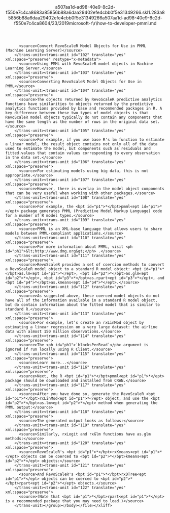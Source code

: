 <?xml version="1.0"?><xliff version="1.2" xmlns="urn:oasis:names:tc:xliff:document:1.2" xmlns:xsi="http://www.w3.org/2001/XMLSchema-instance" xsi:schemaLocation="urn:oasis:names:tc:xliff:document:1.2 xliff-core-1.2-transitional.xsd"><file datatype="xml" original="how-to-developer-pmml.md" source-language="en-US" target-language="en-US"><header><tool tool-id="mdxliff" tool-name="mdxliff" tool-version="1.0-1931010" tool-company="Microsoft" /><xliffext:skl_file_name xmlns:xliffext="urn:microsoft:content:schema:xliffextensions">a507aa1d-ad98-40e9-8c2d-f550e7c4ca8683a85856b88a6daa29402efe4cbb0f5e31349266.skl</xliffext:skl_file_name><xliffext:version xmlns:xliffext="urn:microsoft:content:schema:xliffextensions">1.2</xliffext:version><xliffext:ms.openlocfilehash xmlns:xliffext="urn:microsoft:content:schema:xliffextensions">83a85856b88a6daa29402efe4cbb0f5e31349266</xliffext:ms.openlocfilehash><xliffext:ms.sourcegitcommit xmlns:xliffext="urn:microsoft:content:schema:xliffextensions">a507aa1d-ad98-40e9-8c2d-f550e7c4ca86</xliffext:ms.sourcegitcommit><xliffext:ms.lasthandoff xmlns:xliffext="urn:microsoft:content:schema:xliffextensions">04/23/2019</xliffext:ms.lasthandoff><xliffext:ms.openlocfilepath xmlns:xliffext="urn:microsoft:content:schema:xliffextensions">microsoft-r\r\how-to-developer-pmml.md</xliffext:ms.openlocfilepath></header><body><group id="content" extype="content"><trans-unit id="101" translate="yes" xml:space="preserve" restype="x-metadata">
          <source>Convert RevoScaleR Model Objects for Use in PMML (Machine Learning Server)</source>
        </trans-unit><trans-unit id="102" translate="yes" xml:space="preserve" restype="x-metadata">
          <source>Using PMML with RevoScaleR model objects in Machine Learning Server.</source>
        </trans-unit><trans-unit id="103" translate="yes" xml:space="preserve">
          <source>Converting RevoScaleR Model Objects for Use in PMML</source>
        </trans-unit><trans-unit id="104" translate="yes" xml:space="preserve">
          <source>The objects returned by RevoScaleR predictive analytics functions have similarities to objects returned by the predictive analytics functions provided by base and recommended packages in R. A key difference between these two types of model objects is that RevoScaleR model objects typically do not contain any components that have the same length as the number of rows in the original data set.</source>
        </trans-unit><trans-unit id="105" translate="yes" xml:space="preserve">
          <source>For example, if you use base R's lm function to estimate a linear model, the result object contains not only all of the data used to estimate the model, but components such as residuals and fitted.values that contain values corresponding to every observation in the data set.</source>
        </trans-unit><trans-unit id="106" translate="yes" xml:space="preserve">
          <source>For estimating models using big data, this is not appropriate.</source>
        </trans-unit><trans-unit id="107" translate="yes" xml:space="preserve">
          <source>However, there is overlap in the model object components that can be very useful when working with other packages.</source>
        </trans-unit><trans-unit id="108" translate="yes" xml:space="preserve">
          <source>For example, the <bpt id="p1">*</bpt>pmml<ept id="p1">*</ept> package generates PMML (Predictive Model Markup Language) code for a number of R model types.</source>
        </trans-unit><trans-unit id="109" translate="yes" xml:space="preserve">
          <source>PMML is an XML-base language that allows users to share models between PMML-compliant applications.</source>
        </trans-unit><trans-unit id="110" translate="yes" xml:space="preserve">
          <source>For more information about PMML, visit <ph id="ph1">&lt;http://www.dmg.org&gt;</ph> .</source>
        </trans-unit><trans-unit id="111" translate="yes" xml:space="preserve">
          <source>RevoScaleR provides a set of coercion methods to convert a RevoScaleR model object to a standard R model object: <bpt id="p1">*</bpt>as.lm<ept id="p1">*</ept>, <bpt id="p2">*</bpt>as.glm<ept id="p2">*</ept>, <bpt id="p3">*</bpt>as.rpart<ept id="p3">*</ept>, and <bpt id="p4">*</bpt>as.kmeans<ept id="p4">*</ept>.</source>
        </trans-unit><trans-unit id="112" translate="yes" xml:space="preserve">
          <source>As suggested above, these coerced model objects do not have all of the information available in a standard R model object, but do contain information about the fitted model that is similar to standard R.</source>
        </trans-unit><trans-unit id="113" translate="yes" xml:space="preserve">
          <source>For example, let’s create an rxLinMod object by estimating a linear regression on a very large dataset: the airline data with almost 150 million observations.</source>
        </trans-unit><trans-unit id="114" translate="yes" xml:space="preserve">
          <source>The <ph id="ph1">`blocksPerRead`</ph> argument is ignored if run locally using R Client.</source>
        </trans-unit><trans-unit id="115" translate="yes" xml:space="preserve">
          <source>Learn more...</source>
        </trans-unit><trans-unit id="116" translate="yes" xml:space="preserve">
          <source>Next, the R <bpt id="p1">*</bpt>pmml<ept id="p1">*</ept> package should be downloaded and installed from CRAN.</source>
        </trans-unit><trans-unit id="117" translate="yes" xml:space="preserve">
          <source>After you have done so, generate the RevoScaleR <bpt id="p1">*</bpt>rxLinMod<ept id="p1">*</ept> object, and use the <bpt id="p2">*</bpt>as.lm<ept id="p2">*</ept> method when generating the PMML output:</source>
        </trans-unit><trans-unit id="118" translate="yes" xml:space="preserve">
          <source>The generated output looks as follows:</source>
        </trans-unit><trans-unit id="119" translate="yes" xml:space="preserve">
          <source>Similarly, rxLogit and rxGlm functions have as.glm methods:</source>
        </trans-unit><trans-unit id="120" translate="yes" xml:space="preserve">
          <source>RevoScaleR's <bpt id="p1">*</bpt>rxKmeans<ept id="p1">*</ept> objects can be coerced to <bpt id="p2">*</bpt>kmeans<ept id="p2">*</ept> objects:</source>
        </trans-unit><trans-unit id="121" translate="yes" xml:space="preserve">
          <source>And RevoScaleR's <bpt id="p1">*</bpt>rxDTree<ept id="p1">*</ept> objects can be coerced to <bpt id="p2">*</bpt>rpart<ept id="p2">*</ept> objects.</source>
        </trans-unit><trans-unit id="122" translate="yes" xml:space="preserve">
          <source>(Note that <bpt id="p1">*</bpt>rpart<ept id="p1">*</ept> is a recommended package that you may need to load.)</source>
        </trans-unit></group></body></file></xliff>